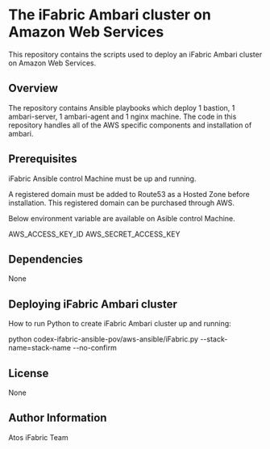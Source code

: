 The iFabric Ambari cluster on Amazon Web Services
========================================================================

This repository contains the scripts used to deploy an iFabric Ambari cluster on Amazon Web Services.

Overview
--------
The repository contains Ansible playbooks which deploy 1 bastion, 1 ambari-server, 1 ambari-agent and 1 nginx machine.
The code in this repository handles all of the AWS specific components and installation of ambari.


Prerequisites
-------------

iFabric Ansible control Machine must be up and running.

A registered domain must be added to Route53 as a Hosted Zone before installation. This registered domain can be purchased through AWS.

Below environment variable are available on Asible control Machine.

AWS_ACCESS_KEY_ID
AWS_SECRET_ACCESS_KEY 


Dependencies
------------

None

Deploying iFabric Ambari cluster
--------------------------------

How to run Python to create iFabric Ambari cluster up and running:

python codex-ifabric-ansible-pov/aws-ansible/iFabric.py --stack-name=stack-name --no-confirm

License
-------

None

Author Information
------------------

Atos iFabric Team